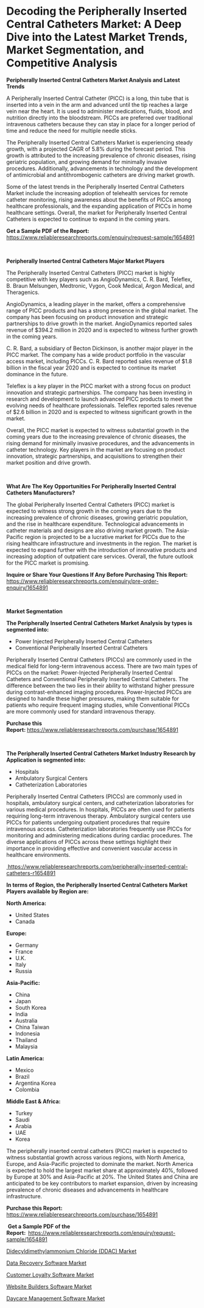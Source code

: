 <p><h1>Decoding the Peripherally Inserted Central Catheters Market: A Deep Dive into the Latest Market Trends, Market Segmentation, and Competitive Analysis</h1></p><p><strong>Peripherally Inserted Central Catheters Market Analysis and Latest Trends</strong></p>
<p><p>A Peripherally Inserted Central Catheter (PICC) is a long, thin tube that is inserted into a vein in the arm and advanced until the tip reaches a large vein near the heart. It is used to administer medications, fluids, blood, and nutrition directly into the bloodstream. PICCs are preferred over traditional intravenous catheters because they can stay in place for a longer period of time and reduce the need for multiple needle sticks.</p><p>The Peripherally Inserted Central Catheters Market is experiencing steady growth, with a projected CAGR of 5.8% during the forecast period. This growth is attributed to the increasing prevalence of chronic diseases, rising geriatric population, and growing demand for minimally invasive procedures. Additionally, advancements in technology and the development of antimicrobial and antithrombogenic catheters are driving market growth.</p><p>Some of the latest trends in the Peripherally Inserted Central Catheters Market include the increasing adoption of telehealth services for remote catheter monitoring, rising awareness about the benefits of PICCs among healthcare professionals, and the expanding application of PICCs in home healthcare settings. Overall, the market for Peripherally Inserted Central Catheters is expected to continue to expand in the coming years.</p></p>
<p><strong>Get a Sample PDF of the Report:&nbsp;</strong> <a href="https://www.reliableresearchreports.com/enquiry/request-sample/1654891">https://www.reliableresearchreports.com/enquiry/request-sample/1654891</a></p>
<p>&nbsp;</p>
<p><strong>Peripherally Inserted Central Catheters Major Market Players</strong></p>
<p><p>The Peripherally Inserted Central Catheters (PICC) market is highly competitive with key players such as AngioDynamics, C. R. Bard, Teleflex, B. Braun Melsungen, Medtronic, Vygon, Cook Medical, Argon Medical, and Theragenics. </p><p>AngioDynamics, a leading player in the market, offers a comprehensive range of PICC products and has a strong presence in the global market. The company has been focusing on product innovation and strategic partnerships to drive growth in the market. AngioDynamics reported sales revenue of $394.2 million in 2020 and is expected to witness further growth in the coming years.</p><p>C. R. Bard, a subsidiary of Becton Dickinson, is another major player in the PICC market. The company has a wide product portfolio in the vascular access market, including PICCs. C. R. Bard reported sales revenue of $1.8 billion in the fiscal year 2020 and is expected to continue its market dominance in the future.</p><p>Teleflex is a key player in the PICC market with a strong focus on product innovation and strategic partnerships. The company has been investing in research and development to launch advanced PICC products to meet the evolving needs of healthcare professionals. Teleflex reported sales revenue of $2.6 billion in 2020 and is expected to witness significant growth in the market.</p><p>Overall, the PICC market is expected to witness substantial growth in the coming years due to the increasing prevalence of chronic diseases, the rising demand for minimally invasive procedures, and the advancements in catheter technology. Key players in the market are focusing on product innovation, strategic partnerships, and acquisitions to strengthen their market position and drive growth.</p></p>
<p>&nbsp;</p>
<p><strong>What Are The Key Opportunities For Peripherally Inserted Central Catheters Manufacturers?</strong></p>
<p><p>The global Peripherally Inserted Central Catheters (PICC) market is expected to witness strong growth in the coming years due to the increasing prevalence of chronic diseases, growing geriatric population, and the rise in healthcare expenditure. Technological advancements in catheter materials and designs are also driving market growth. The Asia-Pacific region is projected to be a lucrative market for PICCs due to the rising healthcare infrastructure and investments in the region. The market is expected to expand further with the introduction of innovative products and increasing adoption of outpatient care services. Overall, the future outlook for the PICC market is promising.</p></p>
<p><strong>Inquire or Share Your Questions If Any Before Purchasing This Report:</strong> <a href="https://www.reliableresearchreports.com/enquiry/pre-order-enquiry/1654891">https://www.reliableresearchreports.com/enquiry/pre-order-enquiry/1654891</a></p>
<p>&nbsp;</p>
<p><strong>Market Segmentation</strong></p>
<p><strong>The Peripherally Inserted Central Catheters Market Analysis by types is segmented into:</strong></p>
<p><ul><li>Power Injected Peripherally Inserted Central Catheters</li><li>Conventional Peripherally Inserted Central Catheters</li></ul></p>
<p><p>Peripherally Inserted Central Catheters (PICCs) are commonly used in the medical field for long-term intravenous access. There are two main types of PICCs on the market: Power-Injected Peripherally Inserted Central Catheters and Conventional Peripherally Inserted Central Catheters. The difference between the two lies in their ability to withstand higher pressure during contrast-enhanced imaging procedures. Power-Injected PICCs are designed to handle these higher pressures, making them suitable for patients who require frequent imaging studies, while Conventional PICCs are more commonly used for standard intravenous therapy.</p></p>
<p><strong>Purchase this Report:&nbsp;</strong><a href="https://www.reliableresearchreports.com/purchase/1654891">https://www.reliableresearchreports.com/purchase/1654891</a></p>
<p>&nbsp;</p>
<p><strong>The Peripherally Inserted Central Catheters Market Industry Research by Application is segmented into:</strong></p>
<p><ul><li>Hospitals</li><li>Ambulatory Surgical Centers</li><li>Catheterization Laboratories</li></ul></p>
<p><p>Peripherally Inserted Central Catheters (PICCs) are commonly used in hospitals, ambulatory surgical centers, and catheterization laboratories for various medical procedures. In hospitals, PICCs are often used for patients requiring long-term intravenous therapy. Ambulatory surgical centers use PICCs for patients undergoing outpatient procedures that require intravenous access. Catheterization laboratories frequently use PICCs for monitoring and administering medications during cardiac procedures. The diverse applications of PICCs across these settings highlight their importance in providing effective and convenient vascular access in healthcare environments.</p></p>
<p><a href="https://www.reliableresearchreports.com/peripherally-inserted-central-catheters-r1654891">&nbsp;https://www.reliableresearchreports.com/peripherally-inserted-central-catheters-r1654891</a></p>
<p><strong>In terms of Region, the Peripherally Inserted Central Catheters Market Players available by Region are:</strong></p>
<p>
    <p> <strong> North America: </strong>
        <ul>
            <li>United States</li>
            <li>Canada</li>
        </ul>
        </p> 
    <p> <strong> Europe: </strong>
        <ul>
            <li>Germany</li>
            <li>France</li>
            <li>U.K.</li>
            <li>Italy</li>
            <li>Russia</li>
        </ul>
        </p> 
    <p> <strong> Asia-Pacific: </strong>
        <ul>
            <li>China</li>
            <li>Japan</li>
            <li>South Korea</li>
            <li>India</li>
            <li>Australia</li>
            <li>China Taiwan</li>
            <li>Indonesia</li>
            <li>Thailand</li>
            <li>Malaysia</li>
        </ul>
        </p> 
    <p> <strong> Latin America: </strong>
        <ul>
            <li>Mexico</li>
            <li>Brazil</li>
            <li>Argentina Korea</li>
            <li>Colombia</li>
        </ul>
        </p> 
    <p> <strong> Middle East & Africa: </strong>
        <ul>
            <li>Turkey</li>
            <li>Saudi</li>
            <li>Arabia</li>
            <li>UAE</li>
            <li>Korea</li>
        </ul>
    </p>
    </p>
<p><p>The peripherally inserted central catheters (PICC) market is expected to witness substantial growth across various regions, with North America, Europe, and Asia-Pacific projected to dominate the market. North America is expected to hold the largest market share at approximately 40%, followed by Europe at 30% and Asia-Pacific at 20%. The United States and China are anticipated to be key contributors to market expansion, driven by increasing prevalence of chronic diseases and advancements in healthcare infrastructure.</p></p>
<p><strong>Purchase this Report: </strong><a href="https://www.reliableresearchreports.com/purchase/1654891">https://www.reliableresearchreports.com/purchase/1654891</a></p>
<p>&nbsp;<strong>Get a Sample PDF of the Report:&nbsp;&nbsp;</strong><a href="https://www.reliableresearchreports.com/enquiry/request-sample/1654891">https://www.reliableresearchreports.com/enquiry/request-sample/1654891</a></p>
<p><strong></strong></p>
<p><p><a href="https://www.linkedin.com/pulse/didecyldimethylammonium-chloride-ddac-market-share-new-trends-ewpvf?trackingId=vxSB3MF8RTWWwcAhTtaDYQ%3D%3D">Didecyldimethylammonium Chloride (DDAC) Market</a></p><p><a href="https://github.com/JordyBecker/Market-Research-Report-List-1/blob/main/data-recovery-software-market.md">Data Recovery Software Market</a></p><p><a href="https://github.com/sydneyHley85/Market-Research-Report-List-1/blob/main/customer-loyalty-software-market.md">Customer Loyalty Software Market</a></p><p><a href="https://github.com/trameciabutler45/Market-Research-Report-List-1/blob/main/website-builders-software-market.md">Website Builders Software Market</a></p><p><a href="https://github.com/jadenRaynor/Market-Research-Report-List-1/blob/main/daycare-management-software-market.md">Daycare Management Software Market</a></p></p>